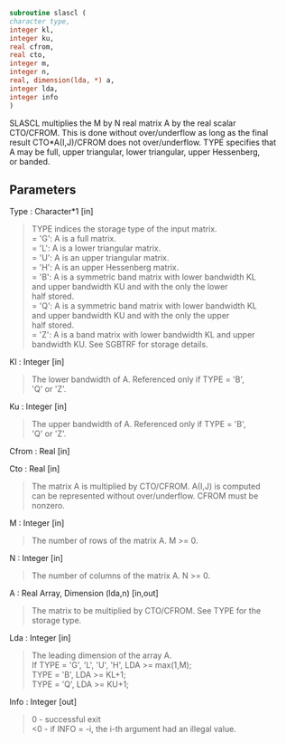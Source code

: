 ```fortran  
subroutine slascl (  
character type,  
integer kl,  
integer ku,  
real cfrom,  
real cto,  
integer m,  
integer n,  
real, dimension(lda, *) a,  
integer lda,  
integer info  
)  
```  
  
SLASCL multiplies the M by N real matrix A by the real scalar  
CTO/CFROM.  This is done without over/underflow as long as the final  
result CTO*A(I,J)/CFROM does not over/underflow. TYPE specifies that  
A may be full, upper triangular, lower triangular, upper Hessenberg,  
or banded.  
  
## Parameters  
Type : Character*1 [in]  
> TYPE indices the storage type of the input matrix.  
> = 'G':  A is a full matrix.  
> = 'L':  A is a lower triangular matrix.  
> = 'U':  A is an upper triangular matrix.  
> = 'H':  A is an upper Hessenberg matrix.  
> = 'B':  A is a symmetric band matrix with lower bandwidth KL  
> and upper bandwidth KU and with the only the lower  
> half stored.  
> = 'Q':  A is a symmetric band matrix with lower bandwidth KL  
> and upper bandwidth KU and with the only the upper  
> half stored.  
> = 'Z':  A is a band matrix with lower bandwidth KL and upper  
> bandwidth KU. See SGBTRF for storage details.  
  
Kl : Integer [in]  
> The lower bandwidth of A.  Referenced only if TYPE = 'B',  
> 'Q' or 'Z'.  
  
Ku : Integer [in]  
> The upper bandwidth of A.  Referenced only if TYPE = 'B',  
> 'Q' or 'Z'.  
  
Cfrom : Real [in]  
  
Cto : Real [in]  
> The matrix A is multiplied by CTO/CFROM. A(I,J) is computed  
> can be represented without over/underflow.  CFROM must be  
> nonzero.  
  
M : Integer [in]  
> The number of rows of the matrix A.  M >= 0.  
  
N : Integer [in]  
> The number of columns of the matrix A.  N >= 0.  
  
A : Real Array, Dimension (lda,n) [in,out]  
> The matrix to be multiplied by CTO/CFROM.  See TYPE for the  
> storage type.  
  
Lda : Integer [in]  
> The leading dimension of the array A.  
> If TYPE = 'G', 'L', 'U', 'H', LDA >= max(1,M);  
> TYPE = 'B', LDA >= KL+1;  
> TYPE = 'Q', LDA >= KU+1;  
  
Info : Integer [out]  
> 0  - successful exit  
> <0 - if INFO = -i, the i-th argument had an illegal value.  
  
